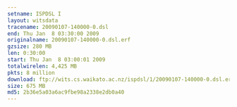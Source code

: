```yaml
---
setname: ISPDSL I
layout: witsdata
tracename: 20090107-140000-0.dsl
end: Thu Jan  8 03:30:00 2009
originalname: 20090107-140000-0.dsl.erf
gzsize: 280 MB
len: 0:30:00
start: Thu Jan  8 03:00:01 2009
totalwirelen: 4,425 MB
pkts: 8 million
download: ftp://wits.cs.waikato.ac.nz/ispdsl/1/20090107-140000-0.dsl.erf.gz
size: 675 MB
md5: 2b36e5a03a6ac9fbe98a2338e2db0a40
---
```

